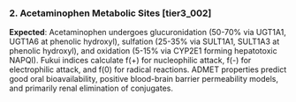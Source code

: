 ### 2. Acetaminophen Metabolic Sites [tier3_002]

**Expected**: Acetaminophen undergoes glucuronidation (50-70% via UGT1A1, UGT1A6 at phenolic hydroxyl), sulfation (25-35% via SULT1A1, SULT1A3 at phenolic hydroxyl), and oxidation (5-15% via CYP2E1 forming hepatotoxic NAPQI). Fukui indices calculate f(+) for nucleophilic attack, f(-) for electrophilic attack, and f(0) for radical reactions. ADMET properties predict good oral bioavailability, positive blood-brain barrier permeability models, and primarily renal elimination of conjugates.
